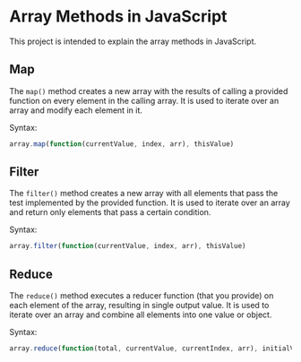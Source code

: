# Array Methods in JavaScript

This project is intended to explain the array methods in JavaScript.

## Map

The `map()` method creates a new array with the results of calling a provided function on every element in the calling array. It is used to iterate over an array and modify each element in it.

Syntax:

```javascript
array.map(function(currentValue, index, arr), thisValue)
```

## Filter

The `filter()` method creates a new array with all elements that pass the test implemented by the provided function. It is used to iterate over an array and return only elements that pass a certain condition.

Syntax:

```javascript
array.filter(function(currentValue, index, arr), thisValue)
```

## Reduce

The `reduce()` method executes a reducer function (that you provide) on each element of the array, resulting in single output value. It is used to iterate over an array and combine all elements into one value or object.

Syntax:

```javascript
array.reduce(function(total, currentValue, currentIndex, arr), initialValue)
```

